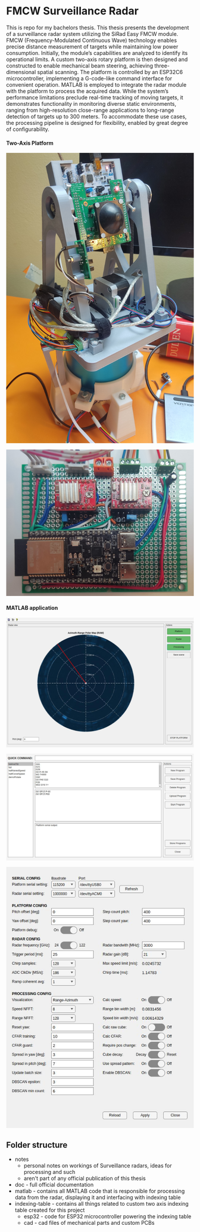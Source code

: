 # FMCW Surveillance Radar

This is repo for my bachelors thesis.
This thesis presents the development of a surveillance radar system utilizing the SiRad Easy FMCW module.
FMCW (Frequency-Modulated Continuous Wave) technology enables precise distance measurement of targets while maintaining low power consumption.
Initially, the module’s capabilities are analyzed to identify its operational limits.
A custom two-axis rotary platform is then designed and constructed to enable mechanical beam steering, achieving three-dimensional spatial scanning.
The platform is controlled by an ESP32C6 microcontroller, implementing a G-code-like command interface for convenient operation.
MATLAB is employed to integrate the radar module with the platform to process the acquired data.
While the system’s performance limitations preclude real-time tracking of moving targets, it demonstrates functionality in monitoring diverse static environments, ranging from high-resolution close-range applications to long-range detection of targets up to 300 meters.
To accommodate these use cases, the processing pipeline is designed for flexibility, enabled by great degree of configurability.

#### Two-Axis Platform

![photo](./doc/img/assembly_photo.jpg)

![photo](./doc/img/circuit.jpg)

#### MATLAB application

![main_window](./doc/img/vis_range_azimuth.jpg)

![main_window](./doc/img/platform_control.jpg)

![preferences](./doc/img/preferences.jpg)

## Folder structure
* notes
	* personal notes on workings of Surveillance radars, ideas for processing and such
	* aren't part of any official publication of this thesis
* doc - full official documentation
* matlab - contains all MATLAB code that is responsible for processing data from the radar, displaying it and interfacing with indexing table
* indexing-table - contains all things related to custom two axis indexing table created for this project
	* esp32 - code for ESP32 microcontroller powering the indexing table
	* cad - cad files of mechanical parts and custom PCBs
